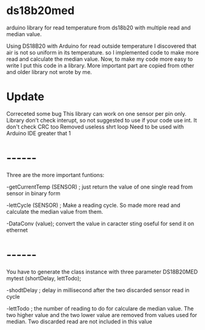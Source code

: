 # ds18b20med
arduino library for read temperature from ds18b20 with multiple read and median value.
 
Using DS18B20 with Arduino for read outside temperature I discovered that air is not so uniform in its temperature. so I implemented code to make more read and calculate the median value. Now, to make my code more easy to write I put this code in a library. More important part are copied from other and older library not wrote by me.

# Update
Correceted some bug
This library can work on one sensor per pin only. Library don't check interupt, so not suggested to use if your code use int.
It don't check CRC too
Removed useless shrt loop
Need to be used with Arduino IDE greater that 1


# ------
Three are the more important funtions:

-getCurrentTemp (SENSOR) ;
just return  the value of one single read from sensor in binary form

-lettCycle (SENSOR) ;
Make a reading cycle. So made more read and calculate the median value from them.

-DataConv (value);
convert the value in caracter sting oseful for send it on ethernet

# ------
You have to generate the class instance with three parameter
DS18B20MED mytest (shortDelay, lettTodo);

-shodtDelay ; 
delay in millisecond after the two discarded sensor read in cycle

-lettTodo ; 
the number of reading to do for calculare de median value. The two higher value and the two lower value are removed from values used for median. Two discarded read are not included in this value

